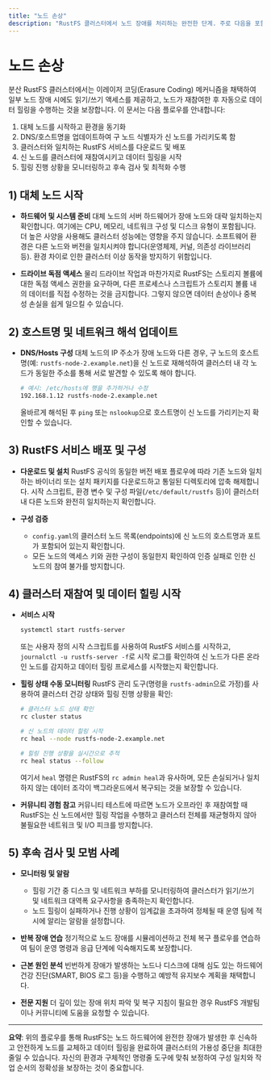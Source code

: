```yaml
---
title: "노드 손상"
description: "RustFS 클러스터에서 노드 장애를 처리하는 완전한 단계. 주로 다음을 포함합니다: 대체 노드 하드웨어 준비, 구성 업데이트, 서비스 배포, 클러스터 재참여, 데이터 힐링 및 후속 검사와 모범 사례 등의 핵심 단계."
---
```


# 노드 손상

분산 RustFS 클러스터에서는 이레이저 코딩(Erasure Coding) 메커니즘을 채택하여 일부 노드 장애 시에도 읽기/쓰기 액세스를 제공하고, 노드가 재참여한 후 자동으로 데이터 힐링을 수행하는 것을 보장합니다. 이 문서는 다음 플로우를 안내합니다:

1. 대체 노드를 시작하고 환경을 동기화
2. DNS/호스트명을 업데이트하여 구 노드 식별자가 신 노드를 가리키도록 함
3. 클러스터와 일치하는 RustFS 서비스를 다운로드 및 배포
4. 신 노드를 클러스터에 재참여시키고 데이터 힐링을 시작
5. 힐링 진행 상황을 모니터링하고 후속 검사 및 최적화 수행

## 1) 대체 노드 시작

* **하드웨어 및 시스템 준비**
  대체 노드의 서버 하드웨어가 장애 노드와 대략 일치하는지 확인합니다. 여기에는 CPU, 메모리, 네트워크 구성 및 디스크 유형이 포함됩니다. 더 높은 사양을 사용해도 클러스터 성능에는 영향을 주지 않습니다.
  소프트웨어 환경은 다른 노드와 버전을 일치시켜야 합니다(운영체제, 커널, 의존성 라이브러리 등). 환경 차이로 인한 클러스터 이상 동작을 방지하기 위함입니다.

* **드라이브 독점 액세스**
  물리 드라이브 작업과 마찬가지로 RustFS는 스토리지 볼륨에 대한 독점 액세스 권한을 요구하며, 다른 프로세스나 스크립트가 스토리지 볼륨 내의 데이터를 직접 수정하는 것을 금지합니다. 그렇지 않으면 데이터 손상이나 중복성 손실을 쉽게 일으킬 수 있습니다.

## 2) 호스트명 및 네트워크 해석 업데이트

* **DNS/Hosts 구성**
  대체 노드의 IP 주소가 장애 노드와 다른 경우, 구 노드의 호스트명(예: `rustfs-node-2.example.net`)을 신 노드로 재해석하여 클러스터 내 각 노드가 동일한 주소를 통해 서로 발견할 수 있도록 해야 합니다.

  ```bash
  # 예시: /etc/hosts에 행을 추가하거나 수정
  192.168.1.12 rustfs-node-2.example.net
  ```

  올바르게 해석된 후 `ping` 또는 `nslookup`으로 호스트명이 신 노드를 가리키는지 확인할 수 있습니다.

## 3) RustFS 서비스 배포 및 구성

* **다운로드 및 설치**
  RustFS 공식의 동일한 버전 배포 플로우에 따라 기존 노드와 일치하는 바이너리 또는 설치 패키지를 다운로드하고 통일된 디렉토리에 압축 해제합니다. 시작 스크립트, 환경 변수 및 구성 파일(`/etc/default/rustfs` 등)이 클러스터 내 다른 노드와 완전히 일치하는지 확인합니다.

* **구성 검증**

  * `config.yaml`의 클러스터 노드 목록(endpoints)에 신 노드의 호스트명과 포트가 포함되어 있는지 확인합니다.
  * 모든 노드의 액세스 키와 권한 구성이 동일한지 확인하여 인증 실패로 인한 신 노드의 참여 불가를 방지합니다.

## 4) 클러스터 재참여 및 데이터 힐링 시작

* **서비스 시작**

  ```bash
  systemctl start rustfs-server
  ```

  또는 사용자 정의 시작 스크립트를 사용하여 RustFS 서비스를 시작하고, `journalctl -u rustfs-server -f`로 시작 로그를 확인하여 신 노드가 다른 온라인 노드를 감지하고 데이터 힐링 프로세스를 시작했는지 확인합니다.

* **힐링 상태 수동 모니터링**
  RustFS 관리 도구(명령을 `rustfs-admin`으로 가정)를 사용하여 클러스터 건강 상태와 힐링 진행 상황을 확인:

  ```bash
  # 클러스터 노드 상태 확인
  rc cluster status

  # 신 노드의 데이터 힐링 시작
  rc heal --node rustfs-node-2.example.net

  # 힐링 진행 상황을 실시간으로 추적
  rc heal status --follow
  ```

  여기서 `heal` 명령은 RustFS의 `rc admin heal`과 유사하며, 모든 손실되거나 일치하지 않는 데이터 조각이 백그라운드에서 복구되는 것을 보장할 수 있습니다.

* **커뮤니티 경험 참고**
  커뮤니티 테스트에 따르면 노드가 오프라인 후 재참여할 때 RustFS는 신 노드에서만 힐링 작업을 수행하고 클러스터 전체를 재균형하지 않아 불필요한 네트워크 및 I/O 피크를 방지합니다.

## 5) 후속 검사 및 모범 사례

* **모니터링 및 알람**

  * 힐링 기간 중 디스크 및 네트워크 부하를 모니터링하여 클러스터가 읽기/쓰기 및 네트워크 대역폭 요구사항을 충족하는지 확인합니다.
  * 노드 힐링이 실패하거나 진행 상황이 임계값을 초과하여 정체될 때 운영 팀에 적시에 알리는 알람을 설정합니다.

* **반복 장애 연습**
  정기적으로 노드 장애를 시뮬레이션하고 전체 복구 플로우를 연습하여 팀이 운영 명령과 응급 단계에 익숙해지도록 보장합니다.

* **근본 원인 분석**
  빈번하게 장애가 발생하는 노드나 디스크에 대해 심도 있는 하드웨어 건강 진단(SMART, BIOS 로그 등)을 수행하고 예방적 유지보수 계획을 채택합니다.

* **전문 지원**
  더 깊이 있는 장애 위치 파악 및 복구 지침이 필요한 경우 RustFS 개발팀이나 커뮤니티에 도움을 요청할 수 있습니다.

---

**요약**: 위의 플로우를 통해 RustFS는 노드 하드웨어에 완전한 장애가 발생한 후 신속하고 안전하게 노드를 교체하고 데이터 힐링을 완료하여 클러스터의 가용성 중단을 최대한 줄일 수 있습니다. 자신의 환경과 구체적인 명령줄 도구에 맞춰 보정하여 구성 일치와 작업 순서의 정확성을 보장하는 것이 중요합니다.

